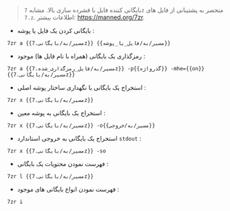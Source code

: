 > بایگانی کننده فایل با فشرده سازی بالا.
> مشابه `7z` منحصر به پشتیبانی از فایل های `.7z`.
> اطلاعات بیشتر: <https://manned.org/7zr>.

- بایگانی کردن یک فایل یا پوشه :

`7zr a {{مسیر/به/بایگانی.7z}} {{مسیر/به/فایل_یا_پوشه}}`

- رمزگذاری یک بایگانی (همراه با نام فایل ها) موجود :

`7zr a {{مسیر/به/فایل_رمزگذاری_شده.7z}} -p{{گذرواژه}} -mhe={{on}} {{مسیر/به/بایگانی.7z}}`

- استخراج یک بایگانی با نگهداری ساختار پوشه اصلی :

`7zr x {{مسیر/به/بایگانی.7z}}`

- استخراج یک بایگانی به پوشه معین :

`7zr x {{مسیر/به/بایگانی.7z}} -o{{مسیر/به/خروجی}}`

- استخراج یک بایگانی به خروجی استاندارد `stdout` :

`7zr x {{مسیر/به/بایگانی.7z}} -so`

- فهرست نمودن محتویات یک بایگانی :

`7zr l {{مسیر/به/بایگانی.7z}}`

- فهرست نمودن انواع بایگانی های موجود :

`7zr i`
